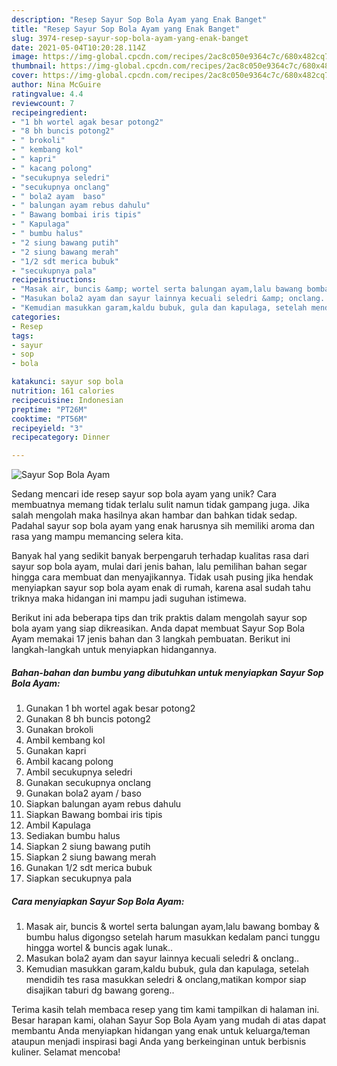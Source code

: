```yaml
---
description: "Resep Sayur Sop Bola Ayam yang Enak Banget"
title: "Resep Sayur Sop Bola Ayam yang Enak Banget"
slug: 3974-resep-sayur-sop-bola-ayam-yang-enak-banget
date: 2021-05-04T10:20:28.114Z
image: https://img-global.cpcdn.com/recipes/2ac8c050e9364c7c/680x482cq70/sayur-sop-bola-ayam-foto-resep-utama.jpg
thumbnail: https://img-global.cpcdn.com/recipes/2ac8c050e9364c7c/680x482cq70/sayur-sop-bola-ayam-foto-resep-utama.jpg
cover: https://img-global.cpcdn.com/recipes/2ac8c050e9364c7c/680x482cq70/sayur-sop-bola-ayam-foto-resep-utama.jpg
author: Nina McGuire
ratingvalue: 4.4
reviewcount: 7
recipeingredient:
- "1 bh wortel agak besar potong2"
- "8 bh buncis potong2"
- " brokoli"
- " kembang kol"
- " kapri"
- " kacang polong"
- "secukupnya seledri"
- "secukupnya onclang"
- " bola2 ayam  baso"
- " balungan ayam rebus dahulu"
- " Bawang bombai iris tipis"
- " Kapulaga"
- " bumbu halus"
- "2 siung bawang putih"
- "2 siung bawang merah"
- "1/2 sdt merica bubuk"
- "secukupnya pala"
recipeinstructions:
- "Masak air, buncis &amp; wortel serta balungan ayam,lalu bawang bombay &amp; bumbu halus digongso setelah harum masukkan kedalam panci tunggu hingga wortel &amp; buncis agak lunak.."
- "Masukan bola2 ayam dan sayur lainnya kecuali seledri &amp; onclang.."
- "Kemudian masukkan garam,kaldu bubuk, gula dan kapulaga, setelah mendidih tes rasa masukkan seledri &amp; onclang,matikan kompor siap disajikan taburi dg bawang goreng.."
categories:
- Resep
tags:
- sayur
- sop
- bola

katakunci: sayur sop bola 
nutrition: 161 calories
recipecuisine: Indonesian
preptime: "PT26M"
cooktime: "PT56M"
recipeyield: "3"
recipecategory: Dinner

---
```



![Sayur Sop Bola Ayam](https://img-global.cpcdn.com/recipes/2ac8c050e9364c7c/680x482cq70/sayur-sop-bola-ayam-foto-resep-utama.jpg)

Sedang mencari ide resep sayur sop bola ayam yang unik? Cara membuatnya memang tidak terlalu sulit namun tidak gampang juga. Jika salah mengolah maka hasilnya akan hambar dan bahkan tidak sedap. Padahal sayur sop bola ayam yang enak harusnya sih memiliki aroma dan rasa yang mampu memancing selera kita.



Banyak hal yang sedikit banyak berpengaruh terhadap kualitas rasa dari sayur sop bola ayam, mulai dari jenis bahan, lalu pemilihan bahan segar hingga cara membuat dan menyajikannya. Tidak usah pusing jika hendak menyiapkan sayur sop bola ayam enak di rumah, karena asal sudah tahu triknya maka hidangan ini mampu jadi suguhan istimewa.


Berikut ini ada beberapa tips dan trik praktis dalam mengolah sayur sop bola ayam yang siap dikreasikan. Anda dapat membuat Sayur Sop Bola Ayam memakai 17 jenis bahan dan 3 langkah pembuatan. Berikut ini langkah-langkah untuk menyiapkan hidangannya.

<!--inarticleads1-->

##### Bahan-bahan dan bumbu yang dibutuhkan untuk menyiapkan Sayur Sop Bola Ayam:

1. Gunakan 1 bh wortel agak besar potong2
1. Gunakan 8 bh buncis potong2
1. Gunakan  brokoli
1. Ambil  kembang kol
1. Gunakan  kapri
1. Ambil  kacang polong
1. Ambil secukupnya seledri
1. Gunakan secukupnya onclang
1. Gunakan  bola2 ayam / baso
1. Siapkan  balungan ayam rebus dahulu
1. Siapkan  Bawang bombai iris tipis
1. Ambil  Kapulaga
1. Sediakan  bumbu halus
1. Siapkan 2 siung bawang putih
1. Siapkan 2 siung bawang merah
1. Gunakan 1/2 sdt merica bubuk
1. Siapkan secukupnya pala




<!--inarticleads2-->

##### Cara menyiapkan Sayur Sop Bola Ayam:

1. Masak air, buncis &amp; wortel serta balungan ayam,lalu bawang bombay &amp; bumbu halus digongso setelah harum masukkan kedalam panci tunggu hingga wortel &amp; buncis agak lunak..
1. Masukan bola2 ayam dan sayur lainnya kecuali seledri &amp; onclang..
1. Kemudian masukkan garam,kaldu bubuk, gula dan kapulaga, setelah mendidih tes rasa masukkan seledri &amp; onclang,matikan kompor siap disajikan taburi dg bawang goreng..




Terima kasih telah membaca resep yang tim kami tampilkan di halaman ini. Besar harapan kami, olahan Sayur Sop Bola Ayam yang mudah di atas dapat membantu Anda menyiapkan hidangan yang enak untuk keluarga/teman ataupun menjadi inspirasi bagi Anda yang berkeinginan untuk berbisnis kuliner. Selamat mencoba!
